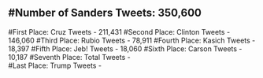 #Number of Sanders Tweets: 350,600
---
#First Place: Cruz Tweets - 211,431
#Second Place: Clinton Tweets - 146,060
#Third Place: Rubio Tweets - 78,911
#Fourth Place: Kasich Tweets - 18,397
#Fifth Place: Jeb! Tweets - 18,060
#Sixth Place: Carson Tweets - 10,187
#Seventh Place: Total Tweets -  
#Last Place: Trump Tweets - 
